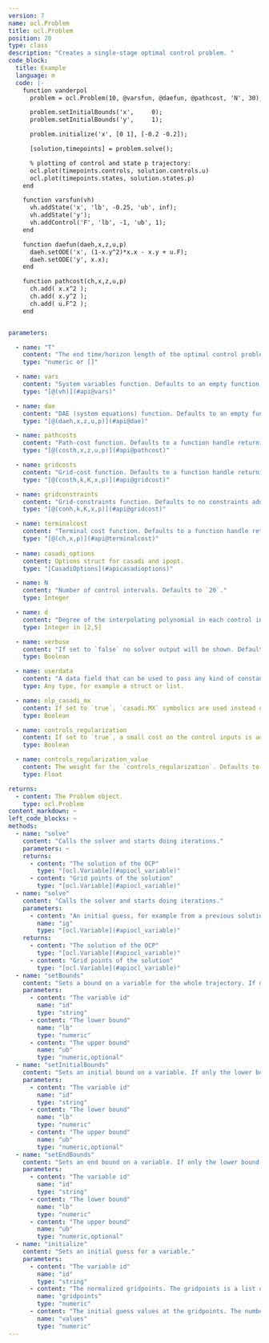 ```yaml
---
version: 7
name: ocl.Problem
title: ocl.Problem
position: 20
type: class
description: "Creates a single-stage optimal control problem. "
code_block:
  title: Example
  language: m
  code: |-
    function vanderpol
      problem = ocl.Problem(10, @varsfun, @daefun, @pathcost, 'N', 30);

      problem.setInitialBounds('x',     0);
      problem.setInitialBounds('y',     1);

      problem.initialize('x', [0 1], [-0.2 -0.2]);

      [solution,timepoints] = problem.solve();

      % plotting of control and state p trajectory:
      ocl.plot(timepoints.controls, solution.controls.u)
      ocl.plot(timepoints.states, solution.states.p)
    end

    function varsfun(vh)
      vh.addState('x', 'lb', -0.25, 'ub', inf);
      vh.addState('y');
      vh.addControl('F', 'lb', -1, 'ub', 1);
    end

    function daefun(daeh,x,z,u,p)
      daeh.setODE('x', (1-x.y^2)*x.x - x.y + u.F);
      daeh.setODE('y', x.x);
    end

    function pathcost(ch,x,z,u,p)
      ch.add( x.x^2 );
      ch.add( x.y^2 );
      ch.add( u.F^2 );
    end


parameters:

  - name: "T"
    content: "The end time/horizon length of the optimal control problem. If your system equations are expressed as function of an independent variable other than time, `T` represents not the end time but the endpoint of the integration over the independent variable. If you would like to optimize for time in a **time optimal control** formulation pass the empty list `[]`."
    type: "numeric or []"

  - name: vars
    content: "System variables function. Defaults to an empty function handle."
    type: "[@(vh)](#api@vars)"

  - name: dae
    content: "DAE (system equations) function. Defaults to an empty function handle."
    type: "[@(daeh,x,z,u,p)](#api@dae)"

  - name: pathcosts
    content: "Path-cost function. Defaults to a function handle returning `0`."
    type: "[@(costh,x,z,u,p)](#api@pathcost)"

  - name: gridcosts
    content: "Grid-cost function. Defaults to a function handle returning `0`."
    type: "[@(costh,k,K,x,p)](#api@gridcost)"

  - name: gridconstraints
    content: "Grid-constraints function. Defaults to no constraints added."
    type: "[@(conh,k,K,x,p)](#api@gridcost)"

  - name: terminalcost
    content: "Terminal cost function. Defaults to a function handle returning `0`."
    type: "[@(ch,x,p)](#api@terminalcost)"
    
  - name: casadi_options
    content: Options struct for casadi and ipopt.
    type: "[CasadiOptions](#apicasadioptions)"

  - name: N
    content: "Number of control intervals. Defaults to `20`."
    type: Integer

  - name: d
    content: "Degree of the interpolating polynomial in each control interval. Defaults to `3`."
    type: Integer in [2,5]

  - name: verbose
    content: "If set to `false` no solver output will be shown. Defaults to `true`."
    type: Boolean

  - name: userdata
    content: "A data field that can be used to pass any kind of constant data to the model functions. The userdata can be accessed by using the `userdata` property of [ocl.Cost](#apiocl_cost), [ocl.Constraint](#apiocl_constraint),  [ocl.DaeHandler](#apiocl_daehandler), and [ocl.VarHandler](@apiocl_varshandler). Defaults to an empty list."
    type: Any type, for example a struct or list.

  - name: nlp_casadi_mx
    content: If set to `true`, `casadi.MX` symbolics are used instead of `casadi.SX` symbolics. Defaults to `false`.
    type: Boolean

  - name: controls_regularization
    content: If set to `true`, a small cost on the control inputs is added depending on the weight given by `controls_regularization_value`. Defaults to `true`.
    type: Boolean

  - name: controls_regularization_value
    content: The weight for the `controls_regularization`. Defaults to `1e-6`.
    type: Float

returns:
  - content: The Problem object.
    type: ocl.Problem
content_markdown: ~
left_code_blocks: ~
methods:
  - name: "solve"
    content: "Calls the solver and starts doing iterations."
    parameters: ~
    returns:
      - content: "The solution of the OCP"
        type: "[ocl.Variable](#apiocl_variable)"
      - content: "Grid points of the solution"
        type: "[ocl.Variable](#apiocl_variable)"
  - name: "solve"
    content: "Calls the solver and starts doing iterations."
    parameters:
      - content: "An initial guess, for example from a previous solution."
        name: "ig"
        type: "[ocl.Variable](#apiocl_variable)"
    returns:
      - content: "The solution of the OCP"
        type: "[ocl.Variable](#apiocl_variable)"
      - content: "Grid points of the solution"
        type: "[ocl.Variable](#apiocl_variable)"
  - name: "setBounds"
    content: "Sets a bound on a variable for the whole trajectory. If only the lower bound is given, it will be `lb==ub`."
    parameters:
      - content: "The variable id"
        name: "id"
        type: "string"
      - content: "The lower bound"
        name: "lb"
        type: "numeric"
      - content: "The upper bound"
        name: "ub"
        type: "numeric,optional"
  - name: "setInitialBounds"
    content: "Sets an initial bound on a variable. If only the lower bound is given, it will be `lb==ub`."
    parameters:
      - content: "The variable id"
        name: "id"
        type: "string"
      - content: "The lower bound"
        name: "lb"
        type: "numeric"
      - content: "The upper bound"
        name: "ub"
        type: "numeric,optional"
  - name: "setEndBounds"
    content: "Sets an end bound on a variable. If only the lower bound is given, it will be `lb==ub`."
    parameters:
      - content: "The variable id"
        name: "id"
        type: "string"
      - content: "The lower bound"
        name: "lb"
        type: "numeric"
      - content: "The upper bound"
        name: "ub"
        type: "numeric,optional"
  - name: "initialize"
    content: "Sets an initial guess for a variable."
    parameters:
      - content: "The variable id"
        name: "id"
        type: "string"
      - content: "The normalized gridpoints. The gridpoints is a list of values between `0` and `1` where `0` is the beginning of the trajectory and `1` is the final time of the trajectory."
        name: "gridpoints"
        type: "numeric"
      - content: "The initial guess values at the gridpoints. The number of columns of `values` must be equal to the length of `gridpoints`."
        name: "values"
        type: "numeric"
---
```

